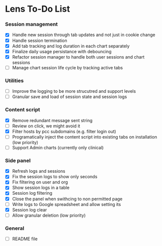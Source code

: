 # Lens To-Do List

### Session management
- [X] Handle new session through tab updates and not just in cookie change
- [X] Handle session termination
- [X] Add tab tracking and log duration in each chart separately
- [X] Finalize daily usage persistance with debouncing 
- [X] Refactor session manager to handle both user sessions and chart sessions
- [ ] Manage chart session life cycle by tracking active tabs
 
### Utilities
- [ ] Improve the logging to be more strucutred and support levels
- [ ] Granular save and load of session state and session logs

### Content script
- [X] Remove redundant message sent string
- [ ] Review on click, we might avoid it
- [X] Filter hosts by pcc subdomains (e.g. filter login out)
- [ ] Programatically inject the content script into existing tabs on installation (low priority)
- [ ] Support Admin charts (currently only clinical)

### Side panel
- [X] Refresh logs and sessions
- [X] Fix the session logs to show only seconds
- [X] Fix filtering on user and org
- [X] Show session logs in a table
- [X] Session log filtering
- [X] Close the panel when swithcing to non permitted page
- [ ] Write logs to Google spreadsheet and allow setting its
- [X] Session log clear
- [ ] Allow granular deletion (low priority)

### General
- [ ] README file